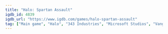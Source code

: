 ```yaml
---
title: "Halo: Spartan Assault"
igdb_id: 4839
igdb_url: "https://www.igdb.com/games/halo-spartan-assault"
tag: ["Main game", "Halo", "343 Industries", "Microsoft Studios", "Vanguard Entertainment", "Shooter", "Single player", "Multiplayer", "Co-operative", "Third person", "Bird view / Isometric", "Action", "Science fiction", "Warfare"]
---
```

